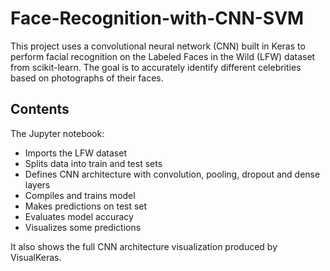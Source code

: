 # Face-Recognition-with-CNN-SVM

This project uses a convolutional neural network (CNN) built in Keras to perform facial recognition on the Labeled Faces in the Wild (LFW) dataset from scikit-learn. The goal is to accurately identify different celebrities based on photographs of their faces.

## Contents

The Jupyter notebook:

- Imports the LFW dataset
- Splits data into train and test sets 
- Defines CNN architecture with convolution, pooling, dropout and dense layers
- Compiles and trains model
- Makes predictions on test set
- Evaluates model accuracy 
- Visualizes some predictions

It also shows the full CNN architecture visualization produced by VisualKeras.
